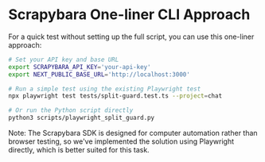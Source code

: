 # Scrapybara One-liner CLI Approach

For a quick test without setting up the full script, you can use this one-liner approach:

```bash
# Set your API key and base URL
export SCRAPYBARA_API_KEY='your-api-key'
export NEXT_PUBLIC_BASE_URL='http://localhost:3000'

# Run a simple test using the existing Playwright test
npx playwright test tests/split-guard.test.ts --project=chat

# Or run the Python script directly
python3 scripts/playwright_split_guard.py
```

Note: The Scrapybara SDK is designed for computer automation rather than browser testing, so we've implemented the solution using Playwright directly, which is better suited for this task.